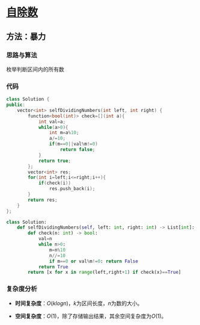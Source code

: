 # [自除数](https://leetcode-cn.com/problems/self-dividing-numbers/)

## 方法：暴力

### 思路与算法

枚举判断区间内的所有数

### 代码

```c++
class Solution {
public:
    vector<int> selfDividingNumbers(int left, int right) {
        function<bool(int)> check=[](int a){
            int val=a;
            while(a>0){
                int m=a%10;
                a/=10;
                if(m==0||val%m!=0)
                    return false;
            }
            return true;
        };
        vector<int> res;
        for(int i=left;i<=right;i++){
            if(check(i))
                res.push_back(i);
        }
        return res;
    }
};
```

```python
class Solution:
    def selfDividingNumbers(self, left: int, right: int) -> List[int]:
        def check(n: int) -> bool:
            val=n
            while n>0:
                m=n%10
                n//=10
                if m==0 or val%m!=0: return False
            return True
        return [x for x in range(left,right+1) if check(x)==True]
```

### 复杂度分析

- **时间复杂度**：$O(klogn)$，$k$为区间长度，$n$为数的大小。

- **空间复杂度**：$O(1)$，除了存储输出结果，其余空间复杂度为$O(1)$。
